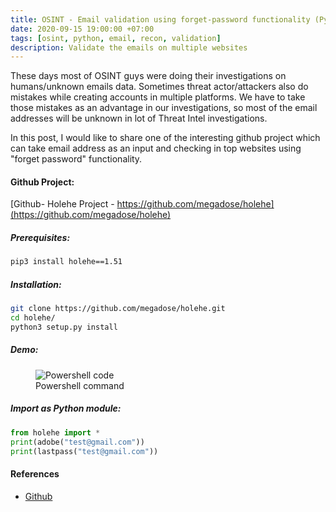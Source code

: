 ```yaml
---
title: OSINT - Email validation using forget-password functionality (Python).
date: 2020-09-15 19:00:00 +07:00
tags: [osint, python, email, recon, validation]
description: Validate the emails on multiple websites
---
```


These days most of OSINT guys were doing their investigations on humans/unknown emails data. Sometimes threat actor/attackers also do mistakes while creating accounts in multiple platforms. We have to take those mistakes as an advantage in our investigations, so most of the email addresses will be unknown in lot of Threat Intel investigations.

In this post, I would like to share one of the interesting github project which can take email address as an input and checking in top websites using "forget password" functionality.


#### Github Project:
[Github- Holehe Project - https://github.com/megadose/holehe](https://github.com/megadose/holehe)
##### Prerequisites:
```bash
pip3 install holehe==1.51
```
##### Installation:
```bash
git clone https://github.com/megadose/holehe.git
cd holehe/
python3 setup.py install
```
##### Demo:
<figure>
<img src="https://raw.githubusercontent.com/zer0trustsec/zer0trustsec.github.io/master/_posts/osint-email-validation-using-forgetpassword-function-using-python/demo.gif" alt="Powershell code">
<figcaption>Powershell command</figcaption>
</figure>

##### Import as Python module:
```python
from holehe import *
print(adobe("test@gmail.com"))
print(lastpass("test@gmail.com"))
```

#### References
- [Github](https://github.com/megadose/holehe-maltego)
